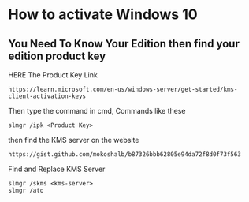 # How to activate Windows 10
## You Need To Know Your Edition then find your edition product key 

HERE The Product Key Link
```
https://learn.microsoft.com/en-us/windows-server/get-started/kms-client-activation-keys
```
Then type the command in cmd, Commands like these 
```
slmgr /ipk <Product Key>
```
then find the KMS server on the website
```
https://gist.github.com/mokoshalb/b87326bbb62805e94da72f8d0f73f563
```
Find and Replace KMS Server
```
slmgr /skms <kms-server>
slmgr /ato
```



